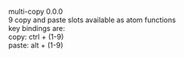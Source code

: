 multi-copy 0.0.0<br>
9 copy and paste slots available as atom functions<br>
key bindings are:<br>
  copy: ctrl + (1-9)<br>
  paste: alt + (1-9)<br>
